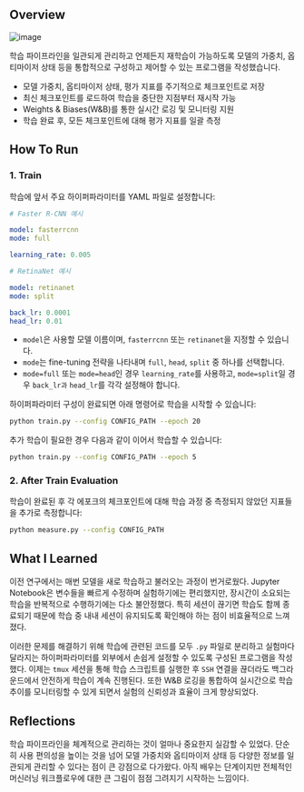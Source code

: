 ## Overview

![image](https://github.com/user-attachments/assets/664d22bd-4448-486a-b93d-e530bae4f97b)


학습 파이프라인을 일관되게 관리하고 언제든지 재학습이 가능하도록 모델의 가중치, 옵티마이저 상태 등을 통합적으로 구성하고 제어할 수 있는 프로그램을 작성했습니다.
- 모델 가중치, 옵티마이저 상태, 평가 지표를 주기적으로 체크포인트로 저장
- 최신 체크포인트를 로드하여 학습을 중단한 지점부터 재시작 가능
- Weights & Biases(W&B)를 통한 실시간 로깅 및 모니터링 지원
- 학습 완료 후, 모든 체크포인트에 대해 평가 지표를 일괄 측정

## How To Run

### 1. Train

학습에 앞서 주요 하이퍼파라미터를 YAML 파일로 설정합니다:

```yaml
# Faster R-CNN 예시

model: fasterrcnn
mode: full

learning_rate: 0.005
```

```yaml
# RetinaNet 예시

model: retinanet
mode: split

back_lr: 0.0001
head_lr: 0.01
```

- `model`은 사용할 모델 이름이며, `fasterrcnn` 또는 `retinanet`을 지정할 수 있습니다.
- `mode`는 fine-tuning 전략을 나타내며 `full`, `head`, `split` 중 하나를 선택합니다.
- `mode=full` 또는 `mode=head`인 경우 `learning_rate`를 사용하고, `mode=split`일 경우 `back_lr과` `head_lr`를 각각 설정해야 합니다.

하이퍼파라미터 구성이 완료되면 아래 명령어로 학습을 시작할 수 있습니다:

```bash
python train.py --config CONFIG_PATH --epoch 20
```

추가 학습이 필요한 경우 다음과 같이 이어서 학습할 수 있습니다:

```bash
python train.py --config CONFIG_PATH --epoch 5
```

### 2. After Train Evaluation

학습이 완료된 후 각 에포크의 체크포인트에 대해 학습 과정 중 측정되지 않았던 지표들을 추가로 측정합니다:

```bash
python measure.py --config CONFIG_PATH
```

## What I Learned

이전 연구에서는 매번 모델을 새로 학습하고 불러오는 과정이 번거로웠다.
Jupyter Notebook은 변수들을 빠르게 수정하며 실험하기에는 편리했지만, 장시간이 소요되는 학습을 반복적으로 수행하기에는 다소 불안정했다.
특히 세션이 끊기면 학습도 함께 종료되기 때문에 학습 중 내내 세션이 유지되도록 확인해야 하는 점이 비효율적으로 느껴졌다.

이러한 문제를 해결하기 위해 학습에 관련된 코드를 모두 `.py` 파일로 분리하고 실험마다 달라지는 하이퍼파라미터를 외부에서 손쉽게 설정할 수 있도록 구성된 프로그램을 작성했다.
이제는 `tmux` 세션을 통해 학습 스크립트를 실행한 후 `SSH` 연결을 끊더라도 백그라운드에서 안전하게 학습이 계속 진행된다.
또한 W&B 로깅을 통합하여 실시간으로 학습 추이를 모니터링할 수 있게 되면서 실험의 신뢰성과 효율이 크게 향상되었다.

## Reflections

학습 파이프라인을 체계적으로 관리하는 것이 얼마나 중요한지 실감할 수 있었다.
단순히 사용 편의성을 높이는 것을 넘어 모델 가중치와 옵티마이저 상태 등 다양한 정보를 일관되게 관리할 수 있다는 점이 큰 강점으로 다가왔다.
아직 배우는 단계이지만 전체적인 머신러닝 워크플로우에 대한 큰 그림이 점점 그려지기 시작하는 느낌이다.

